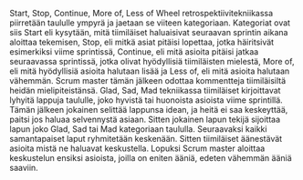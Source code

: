 Start, Stop, Continue, More of, Less of Wheel retrospektiivitekniikassa piirretään taululle ympyrä ja jaetaan se viiteen kategoriaan. Kategoriat ovat siis Start eli kysytään, mitä tiimiläiset haluaisivat seuraavan sprintin aikana aloittaa tekemisen, Stop, eli mitkä asiat pitäisi lopettaa, jotka häiritsivät esimerkiksi viime sprintissä, Continue, eli mitä asioita pitäisi jatkaa seuraavassa sprintissä, jotka olivat hyödyllisiä tiimiläisten mielestä, More of, eli mitä hyödyllisiä asioita halutaan lisää ja Less of, eli mitä asioita halutaan vähemmän. Scrum master tämän jälkeen odottaa kommentteja tiimiläisiltä heidän mielipiteistänsä.
Glad, Sad, Mad tekniikassa tiimiläiset kirjoittavat lyhyitä lappuja taululle, joko hyvistä tai huonoista asioista viime sprintillä. Tämän jälkeen jokainen selittää lappunsa idean, ja heitä ei saa keskeyttää, paitsi jos haluaa selvennystä asiaan. Sitten jokainen lapun tekijä sijoittaa lapun joko Glad, Sad tai Mad kategoriaan taululla. Seuraavaksi kaikki samantapaiset laput ryhmitetään keskenään. Sitten tiimiläiset äänestävät asioita mistä ne haluavat keskustella. Lopuksi Scrum master aloittaa keskustelun ensiksi asioista, joilla on eniten ääniä, edeten vähemmän ääniä saaviin.
